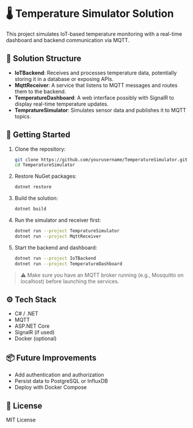 # 🌡️ Temperature Simulator Solution

This project simulates IoT-based temperature monitoring with a real-time dashboard and backend communication via MQTT.

## 🧩 Solution Structure

- **IoTBackend**: Receives and processes temperature data, potentially storing it in a database or exposing APIs.
- **MqttReceiver**: A service that listens to MQTT messages and routes them to the backend.
- **TemperatureDashboard**: A web interface possibly with SignalR  to display real-time temperature updates.
- **TempratureSimulator**: Simulates sensor data and publishes it to MQTT topics.

## 🚀 Getting Started

1. Clone the repository:
   ```bash
   git clone https://github.com/yourusername/TemperatureSimulator.git
   cd TemperatureSimulator
   ```

2. Restore NuGet packages:
   ```bash
   dotnet restore
   ```

3. Build the solution:
   ```bash
   dotnet build
   ```

4. Run the simulator and receiver first:
   ```bash
   dotnet run --project TempratureSimulator
   dotnet run --project MqttReceiver
   ```

5. Start the backend and dashboard:
   ```bash
   dotnet run --project IoTBackend
   dotnet run --project TemperatureDashboard
   ```

> ⚠️ Make sure you have an MQTT broker running (e.g., Mosquitto on localhost) before launching the services.

## ⚙️ Tech Stack

- C# / .NET
- MQTT
- ASP.NET Core
- SignalR (if used)
- Docker (optional)

## 📦 Future Improvements

- Add authentication and authorization
- Persist data to PostgreSQL or InfluxDB
- Deploy with Docker Compose

## 📄 License

MIT License
